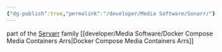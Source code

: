 ```yaml
---
{"dg-publish":true,"permalink":"/developer/Media Software/Sonarr/"}
---
```



part of the [Servarr](https://wiki.servarr.com/) family
[[developer/Media Software/Docker Compose Media Containers Arrs\|Docker Compose Media Containers Arrs]]